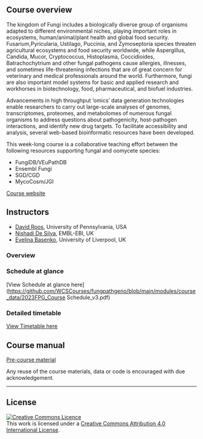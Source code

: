 ## Course overview

The kingdom of Fungi includes a biologically diverse group of organisms adapted to different environmental niches, playing important roles in ecosystems, human/animal/plant health and global food security. Fusarium,Pyricularia, Ustilago, Puccinia, and Zymoseptoria species threaten agricultural ecosystems and food security worldwide, while Aspergillus, Candida, Mucor, Cryptococcus, Histoplasma, Coccidioides, Batrachochytrium and other fungal pathogens cause allergies, illnesses, and sometimes life-threatening infections that are of great concern for veterinary and medical professionals around the world. Furthermore, fungi are also important model systems for basic and applied research and workhorses in biotechnology, food, pharmaceutical, and biofuel industries.

Advancements in high throughput ‘omics’ data generation technologies enable researchers to carry out large-scale analyses of genomes, transcriptomes, proteomes, and metabolomes of numerous fungal organisms to address questions about pathogenicity, host-pathogen interactions, and identify new drug targets. To facilitate accessibility and analysis, several web-based bioinformatic resources have been developed.

This week-long course is a collaborative teaching effort between the following resources supporting fungal and oomycete species:

- FungiDB/VEuPathDB
- Ensembl Fungi
- SGD/CGD
- MycoCosm/JGI

[Course website](https://coursesandconferences.wellcomeconnectingscience.org/event/fungal-pathogen-genomics-20230509/)

## Instructors
- [David Roos](https://www.bio.upenn.edu/people/david-s-roos), University of Pennsylvania, USA
- [Nishadi De Silva](https://www.ebi.ac.uk/about/people/nishadi-de-silva), EMBL-EBI, UK
- [Evelina Basenko](https://www.liverpool.ac.uk/integrative-biology/staff/evelina-basenko/), University of Liverpool, UK


### Overview

### Schedule at glance
[View Schedule at glance here](https://github.com/WCSCourses/fungpathgeno/blob/main/modules/course_data/2023FPG_Course Schedule_v3.pdf)

### Detailed timetable
[View Timetable here](https://github.com/WCSCourses/fungpathgeno/blob/main/modules/course_data/FPG2023_Timetable_v3.pdf)



## Course manual
  
[Pre-course material](https://github.com/WCSCourses/fungpathgeno/blob/main/modules/Introductory%20module/FPG2023%20Introductory%20module.pdf)         
  


Any reuse of the course materials, data or code is encouraged with due acknowledgement.

******
## License
<a rel="license" href="http://creativecommons.org/licenses/by/4.0/"><img alt="Creative Commons Licence" style="border-width:0" src="https://i.creativecommons.org/l/by/4.0/88x31.png" /></a><br />This work is licensed under a <a rel="license" href="http://creativecommons.org/licenses/by/4.0/">Creative Commons Attribution 4.0 International License</a>.

